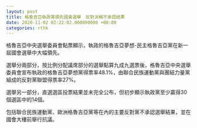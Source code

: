 ```yaml
---
layout: post
title: 格魯吉亞執政黨領先國會選舉　反對派稱不承認結果
date: 2020-11-02 02:22:02.000000000 +08:00
categories: rthk
---
```


格魯吉亞中央選舉委員會點票顯示，執政的格魯吉亞夢想-民主格魯吉亞黨在新一屆國會選舉中大幅領先。

選舉分兩部分，按比例分配議席部分的選舉點算九成九選票後，格魯吉亞中央選舉委員會宣布執政的格魯吉亞夢想黨得票率48.1%，由聯合民族運動黨與團結力量黨組成的反對黨聯盟得票率27%。

選舉另一部分，直選選區投票結果並未完全公布，但初步顯示執政黨至少贏得30個選區中的14個。

包括聯合民族運動黨、歐洲格魯吉亞黨等在內的主要反對黨不承認選舉結果，並在國會大樓前舉行抗議。
